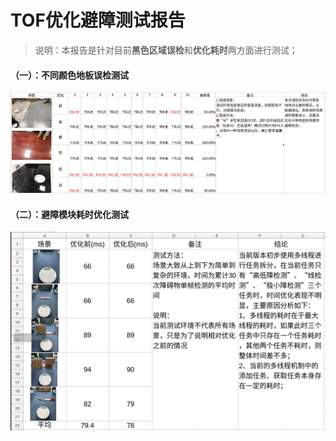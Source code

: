 

# TOF优化避障测试报告

> 说明：本报告是针对目前**黑色区域误检**和**优化耗时**两方面进行测试；



#### **（一）：不同颜色地板误检测试**

![image-20211030141010505](Tof_TestReport.assets/image-20211030141010505.png)



#### （二）：避障模块耗时优化测试

![image-20211030112114745](Tof_TestReport.assets/image-20211030112114745.png)

